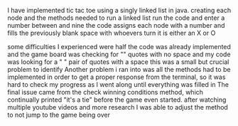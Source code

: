 I have implemented tic tac toe using a singly linked list in java.
creating each node and the methods needed to run a linked list
run the code and enter a number between and nine
the code assigns each node with a number and fills the previously blank space with whoevers turn it is either an X or O

some difficulties I experienced were half the code was already implemented and the game board was checking for "" quotes with no space and my code was looking for a " " pair of quotes with a space
  this was a small but crucial problem to identify
Another problem i ran into was all the methods had to be implemented in order to get a proper response from the terminal, so it was hard to check my progress as I went along until everything was filled in
The final issue came from the check winning conditions method, which continually printed "it's a tie" before the game even started.
  after watching multiple youtube videos and more research I was able to adjust the method to not jump to the game being over 
